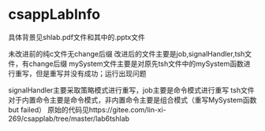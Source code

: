 # csappLabInfo

具体背景见shlab.pdf文件和其中的.pptx文件

未改进前的纯c文件无change后缀
改进后的文件主要是job,signalHandler,tsh文件，有change后缀
mySystem文件主要是对原先tsh文件中的mySystem函数进行重写，但是重写并没有成功；运行出现问题

signalHandler主要采取策略模式进行重写，job主要是命令模式进行重写
tsh文件对于内置命令主要是命令模式，非内置命令主要是组合模式（重写MySystem函数but failed）
原始的代码见https://gitee.com/lin-xi-269/csapplab/tree/master/lab6tshlab
